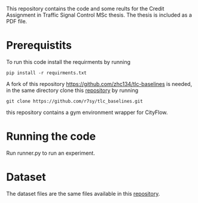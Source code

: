 This repository contains the code and some reults for the Credit Assignment in Traffic Signal Control MSc thesis.
The thesis is included as a PDF file.

# Prerequistits
To run this code install the requirments by running
```
pip install -r requirments.txt
```
A fork of this repository https://github.com/zhc134/tlc-baselines is needed, in the same directory clone this [repository](https://github.com/r7sy/tlc_baselines.git) by running 
```
git clone https://github.com/r7sy/tlc_baselines.git
```

this repository contains a gym environment wrapper for CityFlow.
# Running the code
Run runner.py to run an experiment.

# Dataset

The dataset files are the same files available in this [repository](https://github.com/Chacha-Chen/MPLight).
